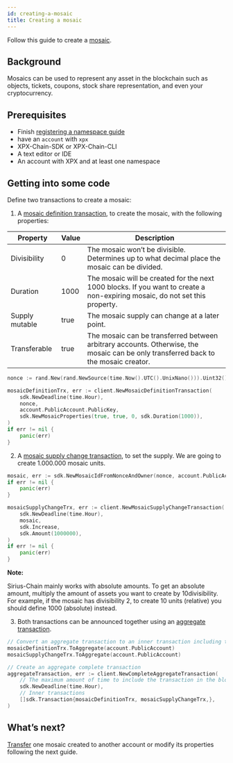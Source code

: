 ```yaml
---
id: creating-a-mosaic
title: Creating a mosaic
---
```


Follow this guide to create a [mosaic](../../built-in-features/mosaic.md).

## Background

Mosaics can be used to represent any asset in the blockchain such as objects, tickets, coupons, stock share representation, and even your cryptocurrency.

## Prerequisites

- Finish [registering a namespace guide](../namespace/registering-a-namespace.md)
- have an `account` with `xpx`
- XPX-Chain-SDK or XPX-Chain-CLI
- A text editor or IDE
- An account with XPX and at least one namespace

## Getting into some code

Define two transactions to create a mosaic:

1. A [mosaic definition transaction](../../built-in-features/mosaic.md#mosaicdefinitiontransaction), to create the mosaic, with the following properties:

**Property**   |**Value**|**Description**
---------------|---------|---------------
Divisibility   |0        | The mosaic won’t be divisible. Determines up to what decimal place the mosaic can be divided.
Duration       |1000     | The mosaic will be created for the next 1000 blocks. If you want to create a non-expiring mosaic, do not set this property.
Supply mutable |true     | The mosaic supply can change at a later point.
Transferable   |true     | The mosaic can be transferred between arbitrary accounts. Otherwise, the mosaic can be only transferred back to the mosaic creator.

<!--DOCUSAURUS_CODE_TABS-->
<!--Golang-->
```go
nonce := rand.New(rand.NewSource(time.Now().UTC().UnixNano())).Uint32()

mosaicDefinitionTrx, err := client.NewMosaicDefinitionTransaction(
    sdk.NewDeadline(time.Hour),
    nonce,
    account.PublicAccount.PublicKey,
    sdk.NewMosaicProperties(true, true, 0, sdk.Duration(1000)),
)
if err != nil {
    panic(err)
}
```
<!--END_DOCUSAURUS_CODE_TABS-->

2. A [mosaic supply change transaction](../../built-in-features/mosaic.md#mosaicsupplychangetransaction), to set the supply. We are going to create 1.000.000 mosaic units.

<!--DOCUSAURUS_CODE_TABS-->
<!--Golang-->
```go
mosaic, err := sdk.NewMosaicIdFromNonceAndOwner(nonce, account.PublicAccount.PublicKey)
if err != nil {
    panic(err)
}

mosaicSupplyChangeTrx, err := client.NewMosaicSupplyChangeTransaction(
    sdk.NewDeadline(time.Hour),
    mosaic,
    sdk.Increase,
    sdk.Amount(1000000),
)
if err != nil {
    panic(err)
}
```
<!--END_DOCUSAURUS_CODE_TABS-->
<div class=info>

**Note:**

Sirius-Chain mainly works with absolute amounts. To get an absolute amount, multiply the amount of assets you want to create by 10divisibility. For example, if the mosaic has divisibility 2, to create 10 units (relative) you should define 1000 (absolute) instead.

</div>


3. Both transactions can be announced together using an [aggregate transaction](../../built-in-features/aggregate-transaction.md#examples).

<!--DOCUSAURUS_CODE_TABS-->
<!--Golang-->
```go
// Convert an aggregate transaction to an inner transaction including transaction signer.
mosaicDefinitionTrx.ToAggregate(account.PublicAccount)
mosaicSupplyChangeTrx.ToAggregate(account.PublicAccount)

// Create an aggregate complete transaction
aggregateTransaction, err := client.NewCompleteAggregateTransaction(
    // The maximum amount of time to include the transaction in the blockchain.
    sdk.NewDeadline(time.Hour),
    // Inner transactions
    []sdk.Transaction{mosaicDefinitionTrx, mosaicSupplyChangeTrx,},
)
```
<!--END_DOCUSAURUS_CODE_TABS-->

## What’s next?

[Transfer](../transaction/sending-a-transfer-transaction.md) one mosaic created to another account or modify its properties following the next guide.



